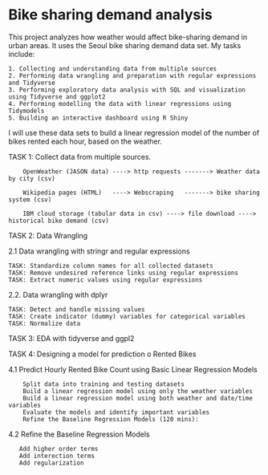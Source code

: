 # Bike sharing demand analysis


This project analyzes how weather would affect bike-sharing demand in urban areas. It uses the Seoul bike sharing demand data set.
My tasks include:

    1. Collecting and understanding data from multiple sources
    2. Performing data wrangling and preparation with regular expressions and Tidyverse
    3. Performing exploratory data analysis with SQL and visualization using Tidyverse and ggplot2
    4. Performing modelling the data with linear regressions using Tidymodels
    5. Building an interactive dashboard using R Shiny


I will use these data sets to build a linear regression model of the number of bikes rented each hour, based on the weather.



TASK 1: Collect data from multiple sources.
        
        OpenWeather (JASON data) ----> http requests -------> Weather data by city (csv)
        
        Wikipedia pages (HTML)   ----> Webscraping   -------> bike sharing system (csv)
        
        IBM cloud storage (tabular data in csv) ----> file download ----> historical bike demand (csv)
        

TASK 2: Data Wrangling


2.1 Data wrangling with stringr and regular expressions 

    TASK: Standardize column names for all collected datasets
    TASK: Remove undesired reference links using regular expressions
    TASK: Extract numeric values using regular expressions

2.2. Data wrangling with dplyr 

    TASK: Detect and handle missing values
    TASK: Create indicator (dummy) variables for categorical variables
    TASK: Normalize data
    

TASK 3: EDA with tidyverse and ggpl2


TASK 4: Designing a model for prediction o Rented Bikes

4.1 Predict Hourly Rented Bike Count using Basic Linear Regression Models

        Split data into training and testing datasets
        Build a linear regression model using only the weather variables
        Build a linear regression model using both weather and date/time variables
        Evaluate the models and identify important variables
        Refine the Baseline Regression Models (120 mins):


4.2 Refine the Baseline Regression Models
      
       Add higher order terms
       Add interection terms
       Add regularization
       







        
